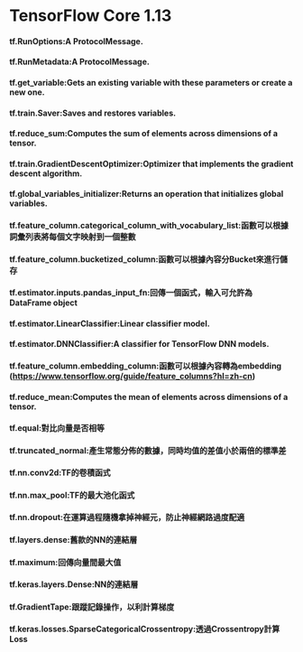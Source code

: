 # TensorFlow Core 1.13
#### tf.RunOptions:A ProtocolMessage.
#### tf.RunMetadata:A ProtocolMessage.
#### tf.get_variable:Gets an existing variable with these parameters or create a new one.
#### tf.train.Saver:Saves and restores variables.
#### tf.reduce_sum:Computes the sum of elements across dimensions of a tensor.
#### tf.train.GradientDescentOptimizer:Optimizer that implements the gradient descent algorithm.
#### tf.global_variables_initializer:Returns an operation that initializes global variables.
#### tf.feature_column.categorical_column_with_vocabulary_list:函數可以根據詞彙列表將每個文字映射到一個整數
#### tf.feature_column.bucketized_column:函數可以根據內容分Bucket來進行儲存
#### tf.estimator.inputs.pandas_input_fn:回傳一個函式，輸入可允許為DataFrame object
#### tf.estimator.LinearClassifier:Linear classifier model.
#### tf.estimator.DNNClassifier:A classifier for TensorFlow DNN models.
#### tf.feature_column.embedding_column:函數可以根據內容轉為embedding (https://www.tensorflow.org/guide/feature_columns?hl=zh-cn)
#### tf.reduce_mean:Computes the mean of elements across dimensions of a tensor.
#### tf.equal:對比向量是否相等
#### tf.truncated_normal:產生常態分佈的數據，同時均值的差值小於兩倍的標準差
#### tf.nn.conv2d:TF的卷積函式
#### tf.nn.max_pool:TF的最大池化函式
#### tf.nn.dropout:在運算過程隨機拿掉神經元，防止神經網路過度配適
#### tf.layers.dense:舊款的NN的連結層
#### tf.maximum:回傳向量間最大值
#### tf.keras.layers.Dense:NN的連結層
#### tf.GradientTape:跟蹤記錄操作，以利計算梯度
#### tf.keras.losses.SparseCategoricalCrossentropy:透過Crossentropy計算Loss

